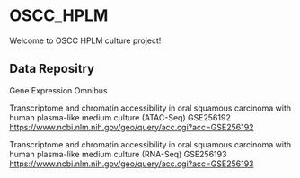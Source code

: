 # OSCC_HPLM
 
Welcome to OSCC HPLM culture project!




## Data Repositry
Gene Expression Omnibus

Transcriptome and chromatin accessibility in oral squamous carcinoma with human plasma-like medium culture (ATAC-Seq)
GSE256192
https://www.ncbi.nlm.nih.gov/geo/query/acc.cgi?acc=GSE256192

Transcriptome and chromatin accessibility in oral squamous carcinoma with human plasma-like medium culture (RNA-Seq)
GSE256193
https://www.ncbi.nlm.nih.gov/geo/query/acc.cgi?acc=GSE256193


